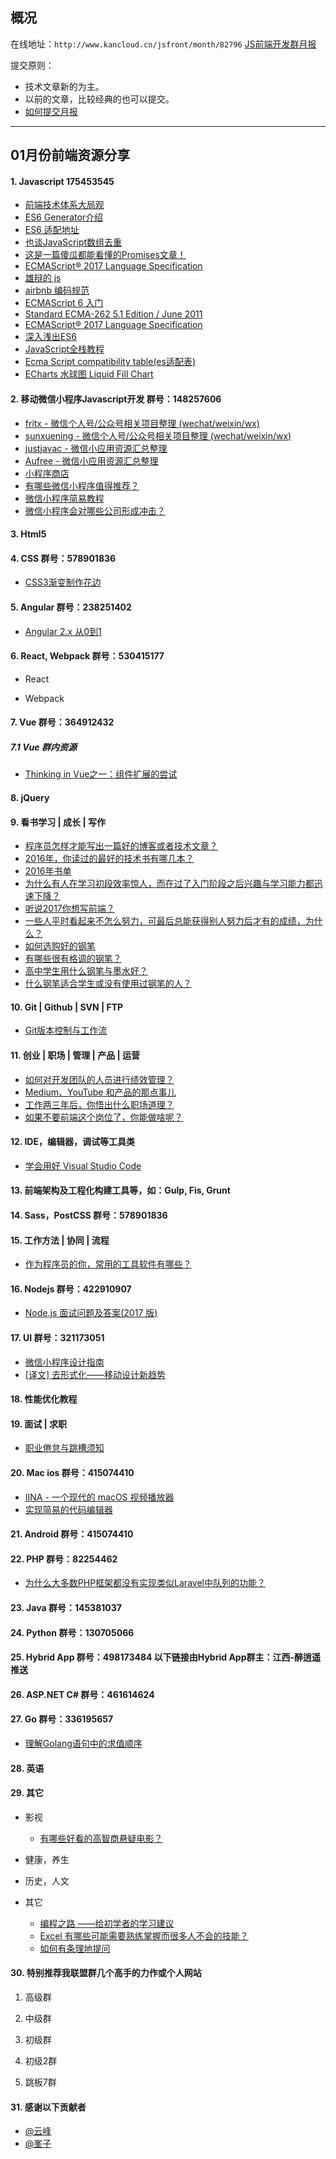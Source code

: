 ## 概况

在线地址：`http://www.kancloud.cn/jsfront/month/82796` [JS前端开发群月报](http://www.kancloud.cn/jsfront/month/82796)


提交原则：

- 技术文章新的为主。
- 以前的文章，比较经典的也可以提交。
- [如何提交月报](http://www.kancloud.cn/jsfront/month/227309)

---


## 01月份前端资源分享
#### 1. Javascript 175453545
- [前端技术体系大局观](https://zhuanlan.zhihu.com/p/23185351)
- [ES6 Generator介绍](http://www.alloyteam.com/2015/03/es6-generator-introduction/)
- [ES6 适配地址](https://github.com/google/traceur-compiler/wiki/Getting-Started)
- [也谈JavaScript数组去重](https://www.toobug.net/article/array_unique_in_javascript.html)
- [这是一篇傻瓜都能看懂的Promises文章！](https://zhuanlan.zhihu.com/p/24684803)
- [ECMAScript® 2017 Language Specification](https://tc39.github.io/ecma262/)
- [雄辩的 js](http://eloquentjavascript.net/)
- [airbnb 编码规范](https://github.com/airbnb/javascript/blob/master/README.md)
- [ECMAScript 6 入门](http://es6.ruanyifeng.com/)
- [Standard ECMA-262 5.1 Edition / June 2011](http://www.ecma-international.org/ecma-262/5.1/)
- [ECMAScript® 2017 Language Specification](https://tc39.github.io/ecma262/)
- [深入浅出ES6](http://www.infoq.com/cn/es6-in-depth/)
- [JavaScript全栈教程](http://www.liaoxuefeng.com/wiki/001434446689867b27157e896e74d51a89c25cc8b43bdb3000)
- [Ecma Script compatibility table(es适配表)](http://kangax.github.io/compat-table/es6/)
- [ECharts 水球图 Liquid Fill Chart](https://github.com/ecomfe/echarts-liquidfill)

#### 2. 移动微信小程序Javascript开发 群号：148257606
- [fritx - 微信个人号/公众号相关项目整理 (wechat/weixin/wx)](https://github.com/fritx/awesome-wechat)
- [sunxuening - 微信个人号/公众号相关项目整理 (wechat/weixin/wx)](https://github.com/sunxuening/awesome-weixin-weapp)
- [justjavac - 微信小应用资源汇总整理](https://github.com/justjavac/awesome-wechat-weapp)
- [Aufree - 微信小应用资源汇总整理](https://github.com/Aufree/awesome-wechat-weapp)
- [小程序商店](https://minapp.com/miniapp/)
- [有哪些微信小程序值得推荐？](https://www.zhihu.com/question/54556984)
- [微信小程序简易教程](https://mp.weixin.qq.com/debug/wxadoc/dev/?t=201715)
- [微信小程序会对哪些公司形成冲击？](http://www.zhihu.com/question/54557992)

#### 3. Html5

#### 4. CSS  群号：578901836
- [CSS3渐变制作花边](http://lea.verou.me/css3patterns/)

#### 5. Angular 群号：238251402
- [Angular 2.x 从0到1](https://github.com/wpcfan/awesome-tutorials/tree/master/angular2/ng2-tut)

#### 6. React, Webpack 群号：530415177
- React


- Webpack


#### 7. Vue 群号：364912432


##### 7.1 Vue 群内资源
- [Thinking in Vue之一：组件扩展的尝试](https://zhuanlan.zhihu.com/p/24844296)


#### 8. jQuery

#### 9. 看书学习 | 成长 | 写作
- [程序员怎样才能写出一篇好的博客或者技术文章？](https://www.zhihu.com/question/40716838)
- [2016年，你读过的最好的技术书有哪几本？](https://www.zhihu.com/question/54350343)
- [2016年书单](https://www.zhihu.com/question/39369917)
- [为什么有人在学习初段效率惊人，而在过了入门阶段之后兴趣与学习能力都迅速下降？](https://www.zhihu.com/question/26761055)
- [听说2017你想写前端？](http://mp.weixin.qq.com/s/8vz1aIeVpRHmU2E2-7zzsQ)
- [一些人平时看起来不怎么努力，可最后总能获得别人努力后才有的成绩，为什么？](https://www.zhihu.com/question/31910990/answer/140655063)
- [如何选购好的钢笔](http://www.zhihu.com/question/20317819)
- [有哪些很有格调的钢笔？](https://www.zhihu.com/question/29326301)
- [高中学生用什么钢笔与墨水好？](https://www.zhihu.com/question/28055262)
- [什么钢笔适合学生或没有使用过钢笔的人？](https://www.zhihu.com/question/35156029)


#### 10. Git | Github | SVN | FTP
- [Git版本控制与工作流](http://www.imooc.com/article/1068)

#### 11. 创业 | 职场 | 管理 | 产品 | 运营
- [如何对开发团队的人员进行绩效管理？](https://www.zhihu.com/question/19995922)
- [Medium、YouTube 和产品的那点事儿](http://weibo.com/ttarticle/p/show?id=2309404063598837160971)
- [工作两三年后，你悟出什么职场道理？](https://www.zhihu.com/question/30147821/answer/140441283)
- [如果不要前端这个岗位了，你能做啥呢？](https://www.zhihu.com/question/54479506)

#### 12. IDE，编辑器，调试等工具类
- [学会用好 Visual Studio Code](https://nshen.net/article/2015-11-20/vscode/)

#### 13. 前端架构及工程化构建工具等，如：Gulp, Fis, Grunt


#### 14. Sass，PostCSS  群号：578901836

#### 15. 工作方法 | 协同 | 流程
- [作为程序员的你，常用的工具软件有哪些？](https://www.zhihu.com/question/22867411)

#### 16. Nodejs 群号：422910907
- [Node.js 面试问题及答案(2017 版)](http://www.zcfy.cc/article/node-js-interview-questions-and-answers-2017-edition-risingstack-2251.html)

#### 17. UI 群号：321173051
- [微信小程序设计指南](https://mp.weixin.qq.com/debug/wxadoc/design/)
- [[译文] 去形式化——移动设计新趋势](https://zhuanlan.zhihu.com/p/24771482)

#### 18. 性能优化教程

#### 19. 面试 | 求职
- [职业倦怠与跳槽须知](https://www.zhihu.com/roundtable/burnout)

#### 20. Mac ios 群号：415074410
- [IINA - 一个现代的 macOS 视频播放器](https://zhuanlan.zhihu.com/p/24700324)
- [实现简易的代码编辑器](https://zhuanlan.zhihu.com/p/24855274)

#### 21. Android 群号：415074410

#### 22. PHP 群号：82254462
- [为什么大多数PHP框架都没有实现类似Laravel中队列的功能？](https://www.zhihu.com/question/54397611)

#### 23. Java 群号：145381037

#### 24. Python 群号：130705066

#### 25. Hybrid App 群号：498173484 以下链接由Hybrid App群主：江西-醉逍遥推送

#### 26. ASP.NET C# 群号：461614624

#### 27. Go 群号：336195657
- [理解Golang语句中的求值顺序](http://www.tuicool.com/articles/6r2eEvF)

#### 28. 英语

#### 29. 其它

- 影视

    - [有哪些好看的高智商悬疑电影？](https://www.zhihu.com/question/35811067)

- 健康，养生


- 历史，人文


- 其它

    - [编程之路 ——给初学者的学习建议](http://www.imooc.com/article/15374)
    - [Excel 有哪些可能需要熟练掌握而很多人不会的技能？](https://www.zhihu.com/question/21758700)
    - [如何有条理地提问](https://segmentfault.com/a/1190000007959880)


#### 30. 特别推荐我联盟群几个高手的力作或个人网站

1. 高级群


2. 中级群


3. 初级群

4. 初级2群


5. 跳板7群


#### 31. 感谢以下贡献者

- [@云峰](https://github.com/wuyunfeng8)
- [@峯子](https://github.com/LFasMike)
